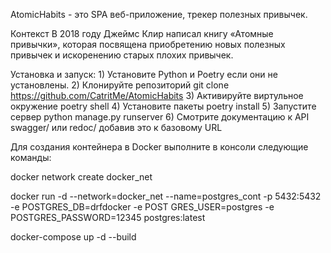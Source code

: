 AtomicHabits - это SPA веб-приложение, трекер полезных привычек.

Контекст
В 2018 году Джеймс Клир написал книгу «Атомные привычки», 
которая посвящена приобретению новых полезных привычек и искоренению старых плохих привычек. 


Установка и запуск:
	1) Установите Python и Poetry если они не установлены.
	2) Клонируйте репозиторий git clone https://github.com/CatritMe/AtomicHabits
	3) Активируйте виртульное окружение poetry shell
	4) Установите пакеты poetry install
	5) Запустите сервер python manage.py runserver
	6) Смотрите документацию к API swagger/ или redoc/ добавив это к базовому URL

Для создания контейнера в Docker выполните в консоли следующие команды:

docker network create docker_net

docker run -d --network=docker_net --name=postgres_cont -p 5432:5432 -e POSTGRES_DB=drfdocker -e POST
GRES_USER=postgres -e POSTGRES_PASSWORD=12345 postgres:latest

docker-compose up -d --build